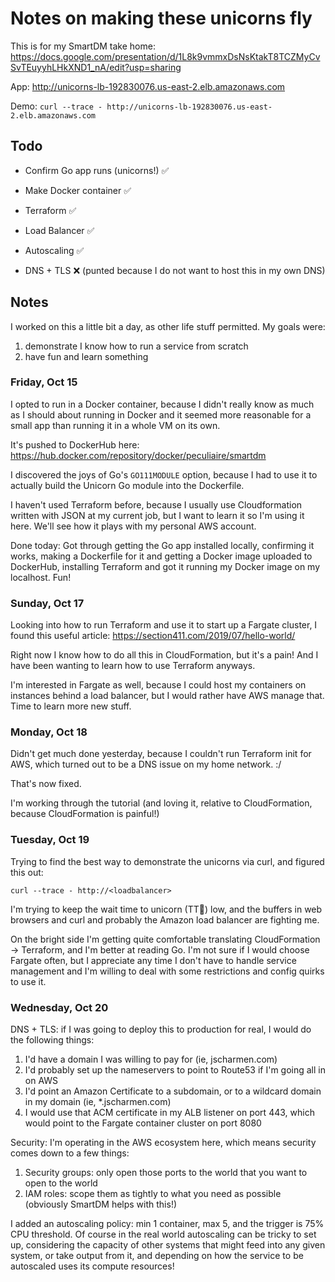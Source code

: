# Notes on making these unicorns fly

This is for my SmartDM take home: <https://docs.google.com/presentation/d/1L8k9vmmxDsNsKtakT8TCZMyCvSvTEuyyhLHkXND1_nA/edit?usp=sharing>

App: <http://unicorns-lb-192830076.us-east-2.elb.amazonaws.com>

Demo: `curl --trace - http://unicorns-lb-192830076.us-east-2.elb.amazonaws.com`

## Todo

-   Confirm Go app runs (unicorns!) ✅
-   Make Docker container ✅
-   Terraform ✅
-   Load Balancer ✅
-   Autoscaling ✅

-   DNS + TLS ❌ (punted because I do not want to host this in my own DNS)

## Notes

I worked on this a little bit a day, as other life stuff permitted. My goals were:

1. demonstrate I know how to run a service from scratch
1. have fun and learn something

### Friday, Oct 15

I opted to run in a Docker container, because I didn't really know as much as I should about running in Docker and it seemed more reasonable for a small app than running it in a whole VM on its own.

It's pushed to DockerHub here: <https://hub.docker.com/repository/docker/peculiaire/smartdm>

I discovered the joys of Go's `GO111MODULE` option, because I had to use it to actually build the Unicorn Go module into the Dockerfile.

I haven't used Terraform before, because I usually use Cloudformation written with JSON at my current job, but I want to learn it so I'm using it here. We'll see how it plays with my personal AWS account.

Done today: Got through getting the Go app installed locally, confirming it works, making a Dockerfile for it and getting a Docker image uploaded to DockerHub, installing Terraform and got it running my Docker image on my localhost. Fun!

### Sunday, Oct 17

Looking into how to run Terraform and use it to start up a Fargate cluster, I found this useful article: <https://section411.com/2019/07/hello-world/>

Right now I know how to do all this in CloudFormation, but it's a pain! And I have been wanting to learn how to use Terraform anyways.

I'm interested in Fargate as well, because I could host my containers on instances behind a load balancer, but I would rather have AWS manage that. Time to learn more new stuff.

### Monday, Oct 18

Didn't get much done yesterday, because I couldn't run Terraform init for AWS, which turned out to be a DNS issue on my home network. :/

That's now fixed.

I'm working through the tutorial (and loving it, relative to CloudFormation, because CloudFormation is painful!)

### Tuesday, Oct 19

Trying to find the best way to demonstrate the unicorns via curl, and figured this out:

`curl --trace - http://<loadbalancer>`

I'm trying to keep the wait time to unicorn (TT🦄) low, and the buffers in web browsers and curl and probably the Amazon load balancer are fighting me.

On the bright side I'm getting quite comfortable translating CloudFormation -> Terraform, and I'm better at reading Go. I'm not sure if I would choose Fargate often, but I appreciate any time I don't have to handle service management and I'm willing to deal with some restrictions and config quirks to use it.

### Wednesday, Oct 20

DNS + TLS: if I was going to deploy this to production for real, I would do the following things:

1. I'd have a domain I was willing to pay for (ie, jscharmen.com)
1. I'd probably set up the nameservers to point to Route53 if I'm going all in on AWS
1. I'd point an Amazon Certificate to a subdomain, or to a wildcard domain in my domain (ie, \*.jscharmen.com)
1. I would use that ACM certificate in my ALB listener on port 443, which would point to the Fargate container cluster on port 8080

Security: I'm operating in the AWS ecosystem here, which means security comes down to a few things:

1. Security groups: only open those ports to the world that you want to open to the world
2. IAM roles: scope them as tightly to what you need as possible (obviously SmartDM helps with this!)

I added an autoscaling policy: min 1 container, max 5, and the trigger is 75% CPU threshold. Of course in the real world autoscaling can be tricky to set up, considering the capacity of other systems that might feed into any given system, or take output from it, and depending on how the service to be autoscaled uses its compute resources!
